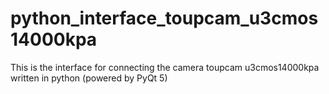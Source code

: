 # python_interface_toupcam_u3cmos14000kpa
This is the interface for connecting the camera toupcam u3cmos14000kpa written in python (powered by PyQt 5)
